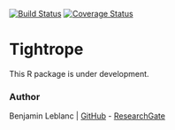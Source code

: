 [![Build Status](https://travis-ci.com/benja0x40/Tightrope.svg?token=pShgRyyyZbvkbZAsmdMo&branch=master)](https://travis-ci.com/benja0x40/Tightrope)
[![Coverage Status](https://codecov.io/gh/benja0x40/Tightrope/branch/master/graph/badge.svg)](https://codecov.io/gh/benja0x40/Tightrope)

Tightrope
================================================================================

This R package is under development.

### Author

Benjamin Leblanc |
[GitHub](https://github.com/benja0x40) -
[ResearchGate](https://www.researchgate.net/profile/Benjamin_Leblanc)

